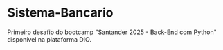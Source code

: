 # Sistema-Bancario
Primeiro desafio do bootcamp "Santander 2025 - Back-End com Python"  disponível na plataforma DIO.
